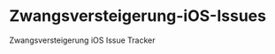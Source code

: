 Zwangsversteigerung-iOS-Issues
==============================

Zwangsversteigerung iOS Issue Tracker
